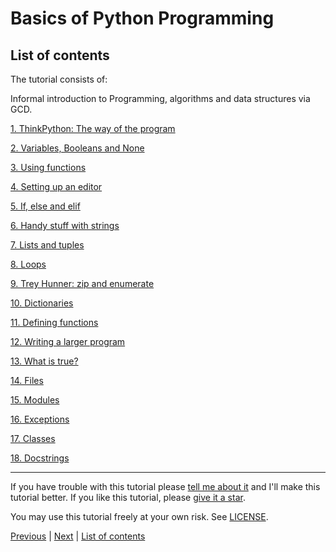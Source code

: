 # Basics of Python Programming

## List of contents

The tutorial consists of:

Informal introduction to Programming, algorithms and data structures via GCD.

[1. ThinkPython: The way of the program](Basics/the-way-of-the-program.md)

[2. Variables, Booleans and None]()

[3. Using functions]()

[4. Setting up an editor]()

[5. If, else and elif]()

[6. Handy stuff with strings]()

[7. Lists and tuples]()

[8. Loops]()

[9. Trey Hunner: zip and enumerate]()

[10. Dictionaries]()

[11. Defining functions]()

[12. Writing a larger program]()

[13. What is true?]()

[14. Files]()

[15. Modules]()

[16. Exceptions]()

[17. Classes]()

[18. Docstrings]()

***

If you have trouble with this tutorial please [tell me about
it](../contact-me.md) and I'll make this tutorial better. If you
like this tutorial, please [give it a
star](../README.md#how-can-i-thank-you-for-writing-and-sharing-this-tutorial).

You may use this tutorial freely at your own risk. See
[LICENSE](../LICENSE).

[Previous](getting-started.md) | [Next]() |
[List of contents](../README.md#basics)

